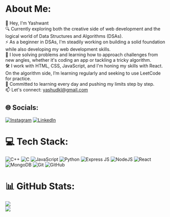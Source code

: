 #  About Me:
👋 Hey, I'm Yashwant<br>🔍 Currently exploring both the creative side of web development and the logical world of Data Structures and Algorithms (DSAs).<br>⚡ As a beginner in DSAs, I'm steadily working on building a solid foundation while also developing my web development skills.<br>🧠 I love solving problems and learning how to approach challenges from new angles, whether it's coding an app or tackling a tricky algorithm.<br>🛠️ I work with HTML, CSS, JavaScript, and I'm honing my skills with React. On the algorithm side, I’m learning regularly and seeking to use LeetCode for practice.<br>🌱 Committed to learning every day and pushing my limits step by step.<br>📫 Let's connect: yashudkl@gmail.com


## 🌐 Socials:
[![Instagram](https://img.shields.io/badge/Instagram-%23E4405F.svg?logo=Instagram&logoColor=white)](https://instagram.com/yashu__dkl) [![LinkedIn](https://img.shields.io/badge/LinkedIn-%230077B5.svg?logo=linkedin&logoColor=white)](https://linkedin.com/in/yashwant-dhakal-225060327) 

# 💻 Tech Stack:
![C++](https://img.shields.io/badge/c++-%2300599C.svg?style=for-the-badge&logo=c%2B%2B&logoColor=white) ![C](https://img.shields.io/badge/c-%2300599C.svg?style=for-the-badge&logo=c&logoColor=white) ![JavaScript](https://img.shields.io/badge/javascript-%23323330.svg?style=for-the-badge&logo=javascript&logoColor=%23F7DF1E) ![Python](https://img.shields.io/badge/python-3670A0?style=for-the-badge&logo=python&logoColor=ffdd54) ![Express JS](https://img.shields.io/badge/Next-black?style=for-the-badge&logo=express.js&logoColor=white) ![NodeJS](https://img.shields.io/badge/node.js-6DA55F?style=for-the-badge&logo=node.js&logoColor=white) ![React](https://img.shields.io/badge/react-%2320232a.svg?style=for-the-badge&logo=react&logoColor=%2361DAFB) ![MongoDB](https://img.shields.io/badge/MongoDB-%234ea94b.svg?style=for-the-badge&logo=mongodb&logoColor=white) ![Git](https://img.shields.io/badge/git-%23F05033.svg?style=for-the-badge&logo=git&logoColor=white) ![GitHub](https://img.shields.io/badge/github-%23121011.svg?style=for-the-badge&logo=github&logoColor=white)
# 📊 GitHub Stats:
![](https://github-readme-streak-stats.herokuapp.com/?user=yashudkl&theme=dark&hide_border=false)<br/>
![](https://github-readme-stats.vercel.app/api/top-langs/?username=yashudkl&theme=dark&hide_border=false&include_all_commits=true&count_private=true&layout=compact)

